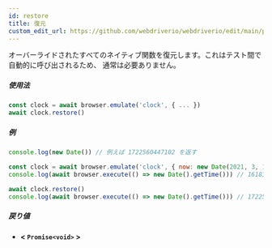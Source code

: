```yaml
---
id: restore
title: 復元
custom_edit_url: https://github.com/webdriverio/webdriverio/edit/main/packages/webdriverio/src/commands/clock/restore.ts
---
```


オーバーライドされたすべてのネイティブ関数を復元します。これはテスト間で自動的に呼び出されるため、
通常は必要ありません。

##### 使用法

```js
const clock = await browser.emulate('clock', { ... })
await clock.restore()
```

##### 例

```js title="restore.js"
console.log(new Date()) // 例えば 1722560447102 を返す

const clock = await browser.emulate('clock', { now: new Date(2021, 3, 14) })
console.log(await browser.execute(() => new Date().getTime())) // 1618383600000 を返す

await clock.restore()
console.log(await browser.execute(() => new Date().getTime())) // 1722560447102 を返す
```

##### 戻り値

- **&lt; `Promise<void>` &gt;**
    